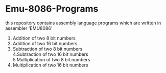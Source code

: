 # Emu-8086-Programs
this repository contains assembly language programs which are written in assembler 'EMU8086'
1. Addition of two 8 bit numbers
2. Addition of two 16 bit numbers
3. Subtraction of two 8 bit numbers<br>
4.Subtraction of two 16 bit numbers<br>
5.Multiplication of two 8 bit numbers<br>
6. Multiplication of two 16 bit numbers<br>
